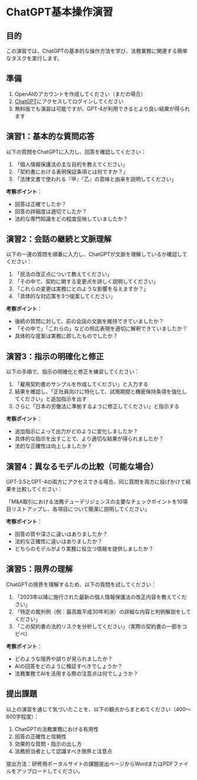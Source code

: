 # ChatGPT基本操作演習

## 目的

この演習では、ChatGPTの基本的な操作方法を学び、法務業務に関連する簡単なタスクを実行します。

## 準備

1. OpenAIのアカウントを作成してください（まだの場合）
2. [ChatGPT](https://chat.openai.com/)にアクセスしてログインしてください
3. 無料版でも演習は可能ですが、GPT-4が利用できるとより良い結果が得られます

## 演習1：基本的な質問応答

以下の質問をChatGPTに入力し、回答を確認してください：

1. 「個人情報保護法の主な目的を教えてください」
2. 「契約書における表明保証条項とは何ですか？」
3. 「法律文書で使われる『甲』『乙』の意味と由来を説明してください」

**考察ポイント**：
- 回答は正確でしたか？
- 回答の詳細度は適切でしたか？
- 法的な専門知識をどの程度反映していましたか？

## 演習2：会話の継続と文脈理解

以下の一連の質問を順番に入力し、ChatGPTが文脈を理解しているか確認してください：

1. 「民法の改正点について教えてください」
2. 「その中で、契約に関する変更点を詳しく説明してください」
3. 「これらの変更は実務にどのような影響を与えますか？」
4. 「具体的な対応策を3つ提案してください」

**考察ポイント**：
- 後続の質問に対して、前の会話の文脈を維持できていましたか？
- 「その中で」「これらの」などの照応表現を適切に解釈できていましたか？
- 具体的な提案は実務に即したものでしたか？

## 演習3：指示の明確化と修正

以下の手順で、指示の明確化と修正を練習してください：

1. 「雇用契約書のサンプルを作成してください」と入力する
2. 結果を確認し、「正社員向けに特化して、試用期間と機密保持条項を強化してください」と追加指示を出す
3. さらに「日本の労働法に準拠するように修正してください」と指示する

**考察ポイント**：
- 追加指示によって出力がどのように変化しましたか？
- 具体的な指示を出すことで、より適切な結果が得られましたか？
- 法的な正確性は向上しましたか？

## 演習4：異なるモデルの比較（可能な場合）

GPT-3.5とGPT-4の両方にアクセスできる場合、同じ質問を両方に投げかけて結果を比較してください：

「M&A取引における法務デューデリジェンスの主要なチェックポイントを10項目リストアップし、各項目について簡潔に説明してください」

**考察ポイント**：
- 回答の質や深さに違いはありましたか？
- 法的な正確性に違いはありましたか？
- どちらのモデルがより実務に役立つ情報を提供しましたか？

## 演習5：限界の理解

ChatGPTの限界を理解するため、以下の質問を試してください：

1. 「2023年以降に施行された最新の個人情報保護法の改正内容を教えてください」
2. 「特定の裁判例（例：最高裁平成30年判決）の詳細な内容と判例解説をしてください」
3. 「この契約書の法的リスクを分析してください」（実際の契約書の一部をコピペ）

**考察ポイント**：
- どのような限界や誤りが見られましたか？
- AIの回答をどのように検証すべきでしょうか？
- 法務業務でAIを活用する際の注意点は何でしょうか？

## 提出課題

以上の演習を通じて気づいたことを、以下の観点からまとめてください（400〜600字程度）：

1. ChatGPTの法務業務における有用性
2. 回答の正確性と信頼性
3. 効果的な質問・指示の出し方
4. 法務担当者として認識すべき限界と注意点

提出方法：研修用ポータルサイトの課題提出ページからWordまたはPDFファイルをアップロードしてください。 